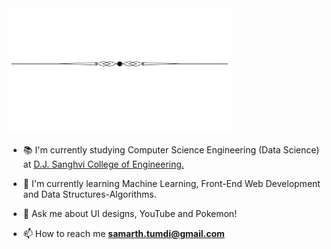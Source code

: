 <!-- Header border -->
<img src="assets/line_divider.png" alt="topDivider" style="color: skyblue; height: 200px;">

<!-- Brief Description -->
- 📚 I'm currently studying Computer Science Engineering (Data Science) at [D.J. Sanghvi College of Engineering.](https://www.djsce.ac.in/)
  
- 🌱 I'm currently learning Machine Learning, Front-End Web Development and Data Structures-Algorithms.
  
- 💬 Ask me about UI designs, YouTube and Pokemon!
  
- 📫 How to reach me **samarth.tumdi@gmail.com**